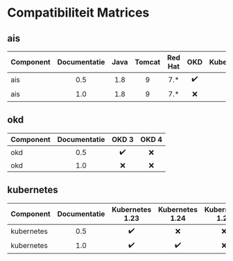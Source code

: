 # Compatibiliteit Matrices

## ais

| Component   | Documentatie | Java  | Tomcat | Red Hat | OKD                | Kubernetes         |
| ----------- | :---------:  | :---: | :----: | :-----: | :----------------: | :----------------: |
| ais         | 0.5          | 1.8   | 9      | 7.*     | :heavy_check_mark: |                    |
| ais         | 1.0          | 1.8   | 9      | 7.*     | :x:                | :heavy_check_mark: |

## okd

| Component   | Documentatie | OKD 3                | OKD 4  |
| ----------- | :---------:  | :------------------: | :----: |
| okd         | 0.5          | :heavy_check_mark:   | :x:    |
| okd         | 1.0          | :x:                  | :x:    |

## kubernetes

| Component   | Documentatie | Kubernetes 1.23    | Kubernetes 1.24    | Kubernetes 1.25    |
| ----------- | :---------:  | :----------------: | :----------------: | :----------------: |
| kubernetes  | 0.5          | :heavy_check_mark: | :x:                | :x:                |
| kubernetes  | 1.0          | :heavy_check_mark: | :heavy_check_mark: | :x:                |
